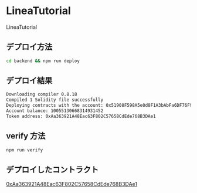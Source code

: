 # LineaTutorial

LineaTutorial

## デプロイ方法

```bash
cd backend && npm run deploy
```

## デプロイ結果

```bash
Downloading compiler 0.8.18
Compiled 1 Solidity file successfully
Deploying contracts with the account: 0x51908F598A5e0d8F1A3bAbFa6DF76F9704daD072
Account balance: 10055130668314931452
Token address: 0xAa363921A48Eac63F802C57658CdEde768B3DAe1
```

## verify 方法

```bash
npm run verify
```

## デプロイしたコントラクト

[0xAa363921A48Eac63F802C57658CdEde768B3DAe1](https://explorer.goerli.linea.build/address/0xAa363921A48Eac63F802C57658CdEde768B3DAe1/transactions#address-tabs)
